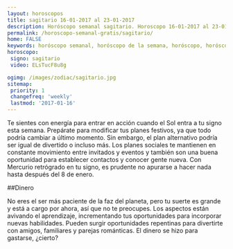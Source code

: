```yaml
---
layout: horoscopos
title: sagitario 16-01-2017 al 23-01-2017 
description: Horóscopo semanal sagitario. Horoscopo 16-01-2017 al 23-01-2017. Horoscopos univision gratis
permalink: /horoscopo-semanal-gratis/sagitario/
home: FALSE
keywords: horóscopo semanal, horóscopo de la semana, horóscopo, horóscopo gratis,horóscopos, horóscopo esperanza gracia, horoscopos sagitario la semana, horóscopos gratis, Tarot, Astrologia, Zodíaco, sagitario, horoscopo gratis
horoscopo:
 signo: sagitario
 video: ELsTucF8u8g

ogimg: /images/zodiac/sagitario.jpg
sitemap:
 priority: 1
 changefreq: 'weekly'
 lastmod: '2017-01-16'
---
```



Te sientes con energía para entrar en acción cuando el Sol entra a tu signo esta semana. Prepárate para modificar tus planes festivos, ya que todo podría cambiar a último momento. Sin embargo, el plan alternativo podría ser igual de divertido o incluso más. Los planes sociales te mantienen en constante movimiento entre invitados y eventos y también son una buena oportunidad para establecer contactos y conocer gente nueva. Con Mercurio retrógrado en tu signo, es prudente no apurarse a hacer nada hasta después del 8 de enero.

##Dinero

No eres el ser más paciente de la faz del planeta, pero tu suerte es grande y está a cargo por ahora, así que no te preocupes. Los aspectos están avivando el aprendizaje, incrementando tus oportunidades para incorporar nuevas habilidades. Pueden surgir oportunidades repentinas para divertirte con amigos, familiares y parejas románticas. El dinero se hizo para gastarse, ¿cierto?